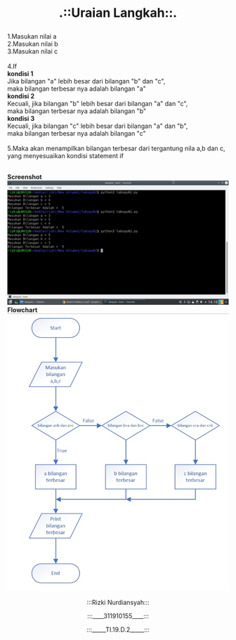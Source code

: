 # <p align="center">.::Uraian Langkah::. </p>

1.Masukan nilai a</br>
2.Masukan nilai b</br>
3.Masukan nilai c</br></br>
4.If</br>
        <strong>kondisi 1</strong></br>
    Jika bilangan "a" lebih besar dari bilangan "b" dan "c", </br>
    maka bilangan terbesar nya adalah bilangan "a"</br>
        <strong>kondisi 2</strong></br>
    Kecuali, jika bilangan "b" lebih besar dari bilangan "a" dan "c", </br>
    maka bilangan terbesar nya adalah bilangan "b"</br>
        <strong>kondisi 3</strong></br>
    Kecuali, jika bilangan "c" lebih besar dari bilangan "a" dan "b", </br>
    maka bilangan terbesar nya adalah bilangan "c"</br></br>
5.Maka akan menampilkan bilangan terbesar dari tergantung nila a,b dan c, yang menyesuaikan kondisi statement if</br></br>

<strong>Screenshot</strong>
![](SS-Hasil-Eksekusi.png)
<strong>Flowchart</strong>
![](flowchart.jpg)

<p align="center">:::Rizki Nurdiansyah:::</br></p>
<p align="center">:::____311910155____:::</br></p>
<p align="center">:::_____TI.19.D.2_____:::</br></p>
	
